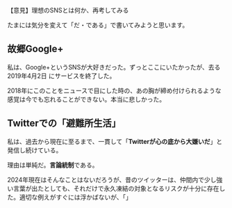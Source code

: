 【意見】理想のSNSとは何か、再考してみる

たまには気分を変えて「だ・である」で書いてみようと思います。

## 故郷Google+

私は、Google+というSNSが大好きだった。ずっとここにいたかったが、去る2019年4月2日
にサービスを終了した。

2018年にこのことをニュースで目にした時の、あの胸が締め付けられるような感覚は今でも忘れることができない。本当に悲しかった。

## Twitterでの「避難所生活」

私は、過去から現在に至るまで、一貫して「**Twitterが心の底から大嫌いだ**」と発信し続けている。

理由は単純だ。**言論統制**である。

2024年現在はそんなことはないだろうが、昔のツイッターは、仲間内で少し強い言葉が出たとしても、それだけで永久凍結の対象となるリスクが十分に存在した。適切な例えがすぐには浮かばないが、「」